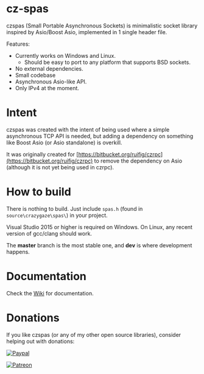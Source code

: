 cz-spas
=======

czspas (Small Portable Asynchronous Sockets) is minimalistic socket library inspired by Asio/Boost Asio, implemented in 1 single header file.

Features:

* Currently works on Windows and Linux.
	* Should be easy to port to any platform that supports BSD sockets.
* No external dependencies.
* Small codebase
* Asynchronous Asio-like API.
* Only IPv4 at the moment.

Intent
======

czspas was created with the intent of being used where a simple asynchronous TCP API is needed, but adding a dependency on something like Boost Asio (or Asio standalone) is overkill.

It was originally created for [https://bitbucket.org/ruifig/czrpc](https://bitbucket.org/ruifig/czrpc) to remove the dependency on Asio (although it is not yet being used in czrpc).

How to build
============

There is nothing to build. Just include ```spas.h``` (found in ```source\crazygaze\spas\```) in your project.

Visual Studio 2015 or higher is required on Windows. On Linux, any recent version of gcc/clang should work.

The **master** branch is the most stable one, and **dev** is where development happens.

Documentation
=============

Check the [Wiki](https://github.com/ruifig/czspas/wiki) for documentation.

Donations
=========

If you like czspas (or any of my other open source libraries), consider helping out with donations:

[![Paypal](https://www.paypalobjects.com/webstatic/en_US/i/btn/png/btn_donate_cc_147x47.png)](https://www.paypal.com/cgi-bin/webscr?cmd=_s-xclick&hosted_button_id=YYWNU5LWRH8HS)

[![Patreon](https://cloud.githubusercontent.com/assets/8225057/5990484/70413560-a9ab-11e4-8942-1a63607c0b00.png)](https://www.patreon.com/RuiMVFigueira)



